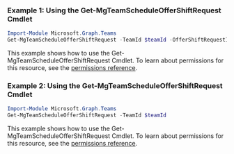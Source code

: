 ### Example 1: Using the Get-MgTeamScheduleOfferShiftRequest Cmdlet
```powershell
Import-Module Microsoft.Graph.Teams
Get-MgTeamScheduleOfferShiftRequest -TeamId $teamId -OfferShiftRequestId $offerShiftRequestId
```
This example shows how to use the Get-MgTeamScheduleOfferShiftRequest Cmdlet.
To learn about permissions for this resource, see the [permissions reference](/graph/permissions-reference).
### Example 2: Using the Get-MgTeamScheduleOfferShiftRequest Cmdlet
```powershell
Import-Module Microsoft.Graph.Teams
Get-MgTeamScheduleOfferShiftRequest -TeamId $teamId
```
This example shows how to use the Get-MgTeamScheduleOfferShiftRequest Cmdlet.
To learn about permissions for this resource, see the [permissions reference](/graph/permissions-reference).
